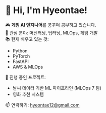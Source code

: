 # 👋 Hi, I'm Hyeontae!

🎮 **게임 AI 엔지니어**를 꿈꾸며 공부하고 있습니다.  
🤖 관심 분야: 머신러닝, 딥러닝, MLOps, 게임 개발  
📚 현재 배우고 있는 것:
- Python
- PyTorch
- FastAPI
- AWS & MLOps

🚀 진행 중인 프로젝트:
- 날씨 데이터 기반 ML 파이프라인 (MLOps 7 팀)
- 영화 추천 시스템

📫 연락하기: hyeontae12@gmail.com
